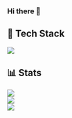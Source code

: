 ### Hi there 👋

## 🧩 Tech Stack
<p align="start">
  <img src="https://skillicons.dev/icons?i=js,ts,go,nextjs,mongo,postgres,docker,cloudflare&theme=dark">
</p>


## 📊 Stats
![](https://github-readme-stats.vercel.app/api?username=ElZestia&theme=tokyonight&hide_border=true&include_all_commits=false&count_private=true)<br/>
![](https://github-readme-streak-stats.herokuapp.com/?user=ElZestia&theme=tokyonight&hide_border=true)<br/>
![](https://github-readme-stats.vercel.app/api/top-langs/?username=ElZestia&theme=tokyonight&hide_border=true&include_all_commits=false&count_private=false&layout=compact)

